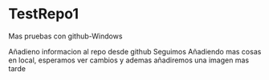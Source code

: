 # TestRepo1
Mas pruebas con github-Windows

Añadieno informacion al repo desde github
Seguimos Añadiendo mas cosas en local, esperamos ver cambios
y ademas añadiremos una imagen mas tarde
